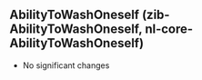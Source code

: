 ## AbilityToWashOneself (zib-AbilityToWashOneself, nl-core-AbilityToWashOneself)
* No significant changes